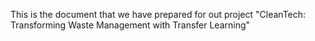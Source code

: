 This is the document that we have prepared for out project "CleanTech: Transforming Waste Management with Transfer Learning"
